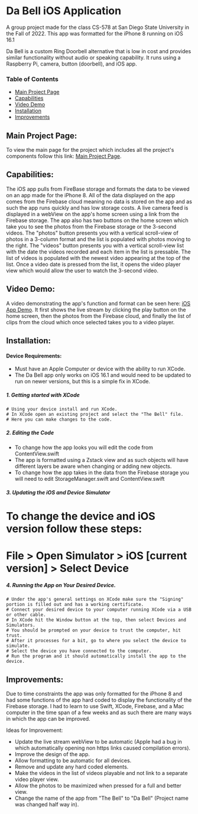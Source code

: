 # Da Bell iOS Application
A group project made for the class CS-578 at San Diego State University in the Fall of 2022.
This app was formatted for the iPhone 8 running on iOS 16.1

Da Bell is a custom Ring Doorbell alternative that is low in cost and provides similar functionality without audio or speaking capability. It runs using a Raspberry Pi, camera, button (doorbell), and iOS app.

### Table of Contents
- [Main Project Page](#project-home)
- [Capabilities](#capabilities)
- [Video Demo](#video-demo)
- [Installation](#installation)
- [Improvements](#improvements)

## Main Project Page:

To view the main page for the project which includes all the project's components follow this link: [Main Project Page](https://github.com/Amark18/Da-Bell).

## Capabilities:

The iOS app pulls from FireBase storage and formats the data to be viewed on an app made for the iPhone 8. All of the data displayed on the app comes from the Firebase cloud meaning no data is stored on the app and as such the app runs quickly and has low storage costs. A live camera feed is displayed in a webView on the app's home screen using a link from the Firebase storage. The app also has two buttons on the home screen which take you to see the photos from the Firebase storage or the 3-second videos. The "photos" button presents you with a vertical scroll-view of photos in a 3-column format and the list is populated with photos moving to the right. The "videos" button presents you with a vertical scroll-view list with the date the videos recorded and each item in the list is pressable. The list of videos is populated with the newest video appearing at the top of the list. Once a video date is pressed from the list, it opens the video player view which would allow the user to watch the 3-second video.

## Video Demo:

A video demonstrating the app's function and format can be seen here: [iOS App Demo](https://youtube.com/shorts/165S-_A97tA?feature=share). It first shows the live stream by clicking the play button on the home screen, then the photos from the Firebase cloud, and finally the list of clips from the cloud which once selected takes you to a video player.

## Installation:

#### Device Requirements:
- Must have an Apple Computer or device with the ability to run XCode.
- The Da Bell app only works on iOS 16.1 and would need to be updated to run on newer versions, but this is a simple fix in XCode.

##### 1. Getting started with XCode
```shell
# Using your device install and run XCode.
# In XCode open an existing project and select the "The Bell" file.
# Here you can make changes to the code.
```

##### 2. Editing the Code
- To change how the app looks you will edit the code from ContentView.swift
- The app is formatted using a Zstack view and as such objects will have different layers be aware when changing or adding new objects.
- To change how the app takes in the data from the Firebase storage you will need to edit StorageManager.swift and ContentView.swift

##### 3. Updating the iOS and Device Simulator
# To change the device and iOS version follow these steps:
# File > Open Simulator > iOS [current version] > Select Device

##### 4. Running the App on Your Desired Device.
```shell
# Under the app's general settings on XCode make sure the "Signing" portion is filled out and has a working certificate.
# Connect your desired device to your computer running XCode via a USB or other cable.
# In XCode hit the Window button at the top, then select Devices and Simulators.
# You should be prompted on your device to trust the computer, hit trust.
# After it processes for a bit, go to where you select the device to simulate.
# Select the device you have connected to the computer.
# Run the program and it should automatically install the app to the device.
```
  
## Improvements:

Due to time constraints the app was only formatted for the iPhone 8 and had some functions of the app hard coded to display the functionality of the Firebase storage. I had to learn to use Swift, XCode, Firebase, and a Mac computer in the time span of a few weeks and as such there are many ways in which the app can be improved. 

Ideas for Improvement:
 - Update the live stream webView to be automatic (Apple had a bug in which automatically opening non https links caused compilation errors).
 - Improve the design of the app.
 - Allow formatting to be automatic for all devices.
 - Remove and update any hard coded elements.
 - Make the videos in the list of videos playable and not link to a separate video player view.
 - Allow the photos to be maximized when pressed for a full and better view.
 - Change the name of the app from "The Bell" to "Da Bell" (Project name was changed half way in).
